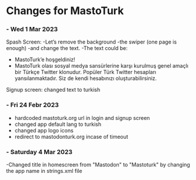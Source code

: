 # Changes for MastoTurk

### - Wed 1 Mar 2023

Spash Screen:
-Let’s remove the background
-the swiper (one page is enough)
-and change the text.
-The text could be:

- MastoTurk’e hoşgeldiniz!
- MastoTurk olası sosyal medya sansürlerine karşı kurulmuş genel amaçlı bir Türkçe
  Twitter klonudur. Popüler Türk Twitter hesapları yansılanmaktadır. Siz de kendi hesabınızı oluşturabilirsiniz.

Signup screen:
changed text to turkish

### - Fri 24 Febr 2023

- hardcoded mastoturk.org url in login and signup screen
- changed app default lang to turkish
- changed app logo icons
- redirect to mastodonturk.org incase of timeout

### - Saturday 4 Mar 2023

-Changed title in homescreen from "Mastodon" to "Mastoturk" by changing the app name in strings.xml file
